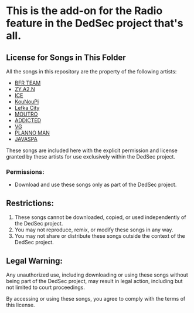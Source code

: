 # This is the add-on for the Radio feature in the DedSec project that's all.

## License for Songs in This Folder  

All the songs in this repository are the property of the following artists: 
- [BFR TEAM](https://youtube.com/@bfrteamofficial4314?si=lKcvAnxP8UCZ1_LC) 
- [ZY.A2.N](https://youtube.com/@zyana2) 
- [ICE](https://youtube.com/@alleyesonice) 
- [KouNouPi](https://youtube.com/@kunupi_) 
- [Lefka City](https://youtube.com/@lefkascrew) 
- [MOUTRO](https://youtu.be/-yFMC742eEc)
- [ADDICTED](https://youtube.com/@addictedofficial97)  
- [VG](https://youtube.com/channel/UCCmDVXMw9nlmoj_Cl-7mRHg?si=BV5VpTJOZHAw6nYp)
- [PLANNO MAN](https://youtube.com/@plannoman6698?si=ctZJTvMGGpXXz7K4)
- [JAVASPA](https://youtube.com/@javaspa)

These songs are included here with the explicit permission and license granted by these artists for use exclusively within the DedSec project.  
### Permissions:  
- Download and use these songs only as part of the DedSec project.  

## Restrictions:  
1. These songs cannot be downloaded, copied, or used independently of the DedSec project.  
2. You may not reproduce, remix, or modify these songs in any way.  
3. You may not share or distribute these songs outside the context of the DedSec project.  

## Legal Warning:  
Any unauthorized use, including downloading or using these songs without being part of the DedSec project, may result in legal action, including but not limited to court proceedings.  

By accessing or using these songs, you agree to comply with the terms of this license.
